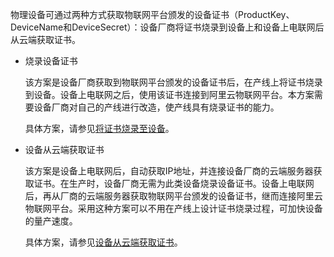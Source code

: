 
物理设备可通过两种方式获取物联网平台颁发的设备证书（ProductKey、DeviceName和DeviceSecret）：设备厂商将证书烧录到设备上和设备上电联网后从云端获取证书。

+   烧录设备证书
    
    该方案是设备厂商获取到物联网平台颁发的设备证书后，在产线上将证书烧录到设备。设备上电联网之后，使用该证书连接到阿里云物联网平台。本方案需要设备厂商对自己的产线进行改造，使产线具有烧录证书的能力。
    
    具体方案，请参见[将证书烧录至设备](https://www.alibabacloud.com/help/zh/doc-detail/157415.htm#task-2445785 "本文介绍在产线上将证书（ProductKey、DeviceName和DeviceSecret）烧录至设备的方案。")。
    
+   设备从云端获取证书
    
    该方案是设备上电联网后，自动获取IP地址，并连接设备厂商的云端服务器获取证书。在生产时，设备厂商无需为此类设备烧录设备证书。设备上电联网后，再从厂商的云端服务器获取物联网平台颁发的设备证书，继而连接阿里云物联网平台。采用这种方案可以不用在产线上设计证书烧录过程，可加快设备的量产速度。
    
    具体方案，请参见[设备从云端获取证书](https://www.alibabacloud.com/help/zh/doc-detail/157414.htm#concept-2445784 "本方案不在设备上烧录设备证书，而是设备上电联网后，向您的服务器发起请求，获取设备证书（ProductKey、DeviceName和DeviceSecret）。")。
